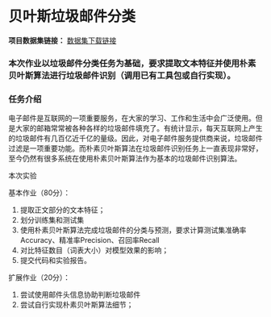# 贝叶斯垃圾邮件分类

**项目数据集链接：** [数据集下载链接](https://pan.baidu.com/s/1AgHi10abQqI689pMeRGxbQ?pwd=DTAI) 

### 本次作业以垃圾邮件分类任务为基础，要求提取文本特征并使用朴素贝叶斯算法进行垃圾邮件识别（调用已有工具包或自行实现）。

### 任务介绍
电子邮件是互联网的一项重要服务，在大家的学习、工作和生活中会广泛使用。但是大家的邮箱常常被各种各样的垃圾邮件填充了。有统计显示，每天互联网上产生的垃圾邮件有几百亿近千亿的量级。因此，对电子邮件服务提供商来说，垃圾邮件过滤是一项重要功能。而朴素贝叶斯算法在垃圾邮件识别任务上一直表现非常好，至今仍然有很多系统在使用朴素贝叶斯算法作为基本的垃圾邮件识别算法。



本次实验

基本作业（80分）：
1. 提取正文部分的文本特征；
2. 划分训练集和测试集 
3. 使用朴素贝叶斯算法完成垃圾邮件的分类与预测，要求计算测试集准确率Accuracy、精准率Precision、召回率Recall
4. 对比特征数目（词表大小）对模型效果的影响；
5. 提交代码和实验报告。

扩展作业（20分）：
1. 尝试使用邮件头信息协助判断垃圾邮件 
2. 尝试自行实现朴素贝叶斯算法细节； 